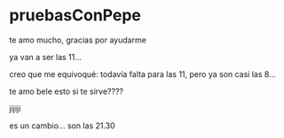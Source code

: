 # pruebasConPepe

te amo mucho, gracias por ayudarme

ya van a ser las 11...

creo que me equivoqué: todavía falta para las 11, pero ya son casi las 8...

te amo bele
esto si te sirve????

jijiji

es un cambio... son las 21.30
